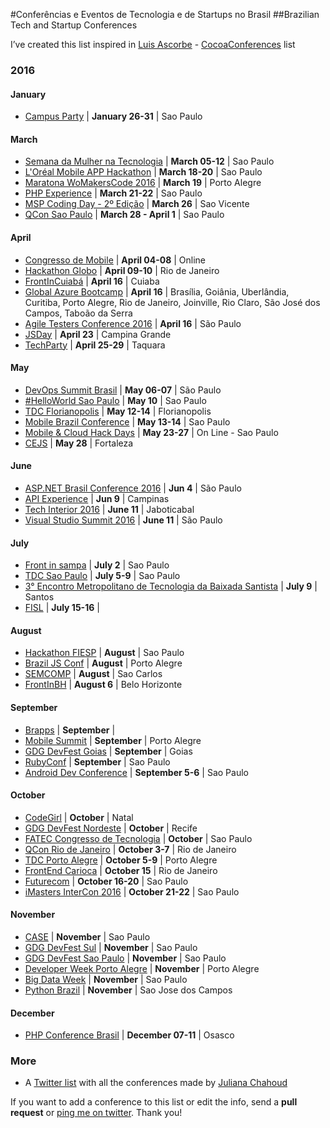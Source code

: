 #Conferências e Eventos de Tecnologia e de Startups no Brasil
##Brazilian Tech and Startup Conferences

I’ve created this list inspired in [Luis Ascorbe](https://twitter.com/lascorbe) - [CocoaConferences](https://github.com/Lascorbe/CocoaConferences) list

### 2016

#### January

* [Campus Party](http://brasil.campus-party.org/) | **January 26-31** | Sao Paulo

#### March

* [Semana da Mulher na Tecnologia](http://semanadamulhernatecnologia.com.br/) | **March 05-12** | Sao Paulo
* [L'Oréal Mobile APP Hackathon](http://www.beautyhack.com.br) | **March 18-20** | Sao Paulo
* [Maratona WoMakersCode 2016](http://www.eventick.com.br/maratona-wmc16) | **March 19** | Porto Alegre
* [PHP Experience](http://phpexperience.imasters.com.br) | **March 21-22** | Sao Paulo
* [MSP Coding Day - 2º Edição](https://www.eventbrite.com.br/e/msp-coding-day-2o-edicao-tickets-23619938873) | **March 26** | Sao Vicente
* [QCon Sao Paulo](http://qconsp.com/) | **March 28 - April 1** | Sao Paulo

#### April

* [Congresso de Mobile](http://congressodemobile.com.br) | **April 04-08** | Online
* [Hackathon Globo](http://hackathonglobo.com) | **April 09-10** | Rio de Janeiro
* [FrontInCuiabá](http://frontincuiaba.com.br/) | **April 16** | Cuiaba
* [Global Azure Bootcamp](http://global.azurebootcamp.net) | **April 16** |  Brasília, Goiânia, Uberlândia, Curitiba, Porto Alegre, Rio de Janeiro, Joinville, Rio Claro, São José dos Campos, Taboão da Serra
* [Agile Testers Conference 2016](http://conferencia.agiletesters.com.br/) | **April 16** |  São Paulo
* [JSDay](http://jsday.com.br/) | **April 23** | Campina Grande
* [TechParty](http://techparty.faccat.br/) | **April 25-29** | Taquara


#### May

* [DevOps Summit Brasil](http://www.devopssummitbrasil.com/) | **May 06-07** | São Paulo
* [#HelloWorld Sao Paulo](https://helloworldsaopaulo.splashthat.com/) | **May 10** | Sao Paulo
* [TDC Florianopolis](http://www.thedevelopersconference.com.br/) | **May 12-14** | Florianopolis
* [Mobile Brazil Conference](http://mobilebrazilconference.com.br/) | **May 13-14** | Sao Paulo
* [Mobile & Cloud Hack Days](http://mobilecloud.azurewebsites.net/) | **May 23-27** | On Line - Sao Paulo
* [CEJS](http://www.cejs.com.br/) | **May 28** | Fortaleza

#### June

* [ASP.NET Brasil Conference 2016](http://www.aspnetbr.com/) | **Jun 4** | São Paulo
* [API Experience](http://www.apiexperience.com.br/) | **Jun 9** | Campinas
* [Tech Interior 2016](http://techinterior.com.br/) | **June 11** | Jaboticabal
* [Visual Studio Summit 2016](http://www.visualstudiosummit.com.br/) | **June 11** | São Paulo

#### July

* [Front in sampa](http://frontinsampa.com.br/) | **July 2** | Sao Paulo
* [TDC Sao Paulo](http://www.thedevelopersconference.com.br/) | **July 5-9** | Sao Paulo
* [3° Encontro Metropolitano de Tecnologia da Baixada Santista](https://doity.com.br/3emtbs) | **July 9** | Santos
* [FISL](http://softwarelivre.org/fisl16) | **July 15-16** | 

#### August

* [Hackathon FIESP](http://hotsite.fiesp.com.br/hackathon/) | **August** | Sao Paulo
* [Brazil JS Conf](http://braziljs.com.br/) | **August** | Porto Alegre
* [SEMCOMP](https://semcomp.icmc.usp.br) | **August** | Sao Carlos
* [FrontInBH](http://frontinbh.com.br/) | **August 6** | Belo Horizonte

#### September

* [Brapps](http://brappsbrasil.com/) | **September** | 
* [Mobile Summit](http://www.msummit.com.br/) | **September** | Porto Alegre
* [GDG DevFest Goias](http://devfestgoias.com.br/) | **September** | Goias
* [RubyConf](http://www.rubyconf.com.br/) | **September** | Sao Paulo
* [Android Dev Conference](http://androidconference.imasters.com.br) | **September 5-6** | Sao Paulo
 
#### October

* [CodeGirl](http://euvou.codegirl.com.br/) | **October** | Natal
* [GDG DevFest Nordeste](https://2015.devfestne.com.br/) | **October** | Recife
* [FATEC Congresso de Tecnologia](http://congresso.fatecsp.br/) | **October** | Sao Paulo
* [QCon Rio de Janeiro](http://qconrio.com/) | **October 3-7** | Rio de Janeiro
* [TDC Porto Alegre](http://www.thedevelopersconference.com.br/) | **October 5-9** | Porto Alegre
* [FrontEnd Carioca](http://frontendcarioca.com.br/) | **October 15** | Rio de Janeiro
* [Futurecom](http://en.futurecom.com.br/) | **October 16-20** | Sao Paulo
* [iMasters InterCon 2016](http://intercon.imasters.com.br) | **October 21-22** | Sao Paulo

#### November

* [CASE](http://www.case2015.com.br/) | **November** | Sao Paulo
* [GDG DevFest Sul](http://devfestsul.com.br/) | **November** | Sao Paulo
* [GDG DevFest Sao Paulo](http://sp.devfest.com.br/) | **November** | Sao Paulo
* [Developer Week Porto Alegre](http://developerweek.imasters.com.br/porto-alegre/) | **November** | Porto Alegre
* [Big Data Week](http://bigdataweek.com.br/) | **November** | Sao Paulo
* [Python Brazil](http://2016.pythonbrasil.org.br/) | **November** | Sao Jose dos Campos

#### December

* [PHP Conference Brasil](http://phpconference.com.br) | **December 07-11** | Osasco


### More
* A [Twitter list](https://twitter.com/jchahoud/lists/brconferences) with all the conferences made by [Juliana Chahoud](https://twitter.com/jchahoud)

If you want to add a conference to this list or edit the info, send a **pull request** or [ping me on twitter](https://twitter.com/jchahoud). Thank you!
